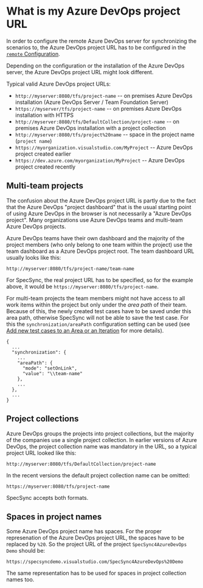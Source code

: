 # What is my Azure DevOps project URL

In order to configure the remote Azure DevOps server for synchronizing the scenarios to, the Azure DevOps project URL has to be configured in the [`remote` Configuration](../reference/configuration/configuration-remote.md).

Depending on the configuration or the installation of the Azure DevOps server, the Azure DevOps project URL might look different.

Typical valid Azure DevOps project URLs:

* `http://myserver:8080/tfs/project-name` -- on premises Azure DevOps installation \(Azure DevOps Server / Team Foundation Server\)
* `https://myserver/tfs/project-name` -- on premises Azure DevOps installation with HTTPS
* `http://myserver:8080/tfs/DefaultCollection/project-name` -- on premises Azure DevOps installation with a project collection
* `http://myserver:8080/tfs/project%20name` -- space in the project name \(`project name`\)
* `https://myorganization.visualstudio.com/MyProject` -- Azure DevOps project created earlier
* `https://dev.azure.com/myorganization/MyProject` -- Azure DevOps project created recently

## Multi-team projects

The confusion about the Azure DevOps project URL is partly due to the fact that the Azure DevOps "project dashboard" that is the usual starting point of using Azure DevOps in the browser is not necessarily a "Azure DevOps project". Many organizations use Azure DevOps teams and multi-team Azure DevOps projects.

Azure DevOps teams have their own dashboard and the majority of the project members \(who only belong to one team within the project\) use the team dashboard as a Azure DevOps project root. The team dashboard URL usually looks like this:

```text
http://myserver:8080/tfs/project-name/team-name
```

For SpecSync, the real project URL has to be specified, so for the example above, it would be `https://myserver:8080/tfs/project-name`.

For multi-team projects the team members might not have access to all work items within the project but only under the _area path_ of their team. Because of this, the newly created test cases have to be saved under this area path, otherwise SpecSync will not be able to save the test case. For this the `synchronization/areaPath` configuration setting can be used \(see [Add new test cases to an Area or an Iteration](../features/push-features/add-new-test-cases-to-an-area-or-an-iteration.md) for more details\).

```text
{
  ...
  "synchronization": {
    ...
    "areaPath": {
      "mode": "setOnLink",
      "value": "\\team-name"
    },
    ...
  },
  ...
}
```

## Project collections

Azure DevOps groups the projects into project collections, but the majority of the companies use a single project collection. In earlier versions of Azure DevOps, the project collection name was mandatory in the URL, so a typical project URL looked like this:

```text
http://myserver:8080/tfs/DefaultCollection/project-name
```

In the recent versions the default project collection name can be omitted:

```text
https://myserver:8080/tfs/project-name
```

SpecSync accepts both formats.

## Spaces in project names

Some Azure DevOps project name has spaces. For the proper represenation of the Azure DevOps project URL, the spaces have to be replaced by `%20`. So the project URL of the project `SpecSync4AzureDevOps Demo` should be:

```text
https://specsyncdemo.visualstudio.com/SpecSync4AzureDevOps%20Demo
```

The same representation has to be used for spaces in project collection names too.

